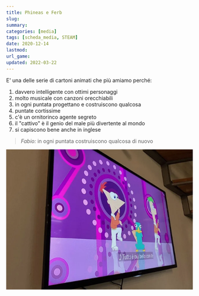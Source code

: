 ```yaml
---
title: Phineas e Ferb
slug: 
summary: 
categories: [media]
tags: [scheda_media, STEAM]
date: 2020-12-14
lastmod: 
url_game: 
updated: 2022-03-22
---
```

E' una delle serie di cartoni animati che più amiamo perché:

1. davvero intelligente con ottimi personaggi
2. molto musicale con canzoni orecchiabili
3. in ogni puntata progettano e costruiscono qualcosa
4. puntate cortissime
5. c'è un ornitorinco agente segreto
6. il "cattivo" è il genio del male più divertente al mondo
7. si capiscono bene anche in inglese

> *Fabio:*
> in ogni puntata costruiscono qualcosa di nuovo


![](../../ludosofia/libro/_img/media_paf.webp)

